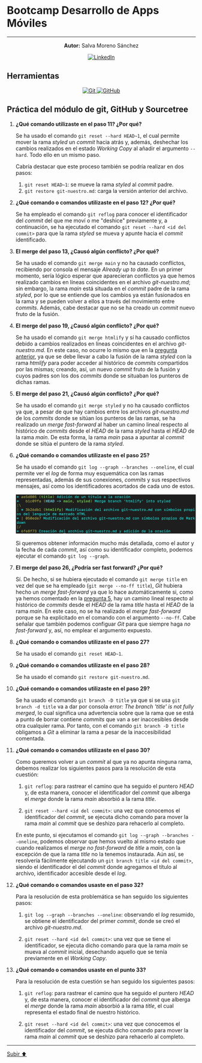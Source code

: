 <a name="top"></a>
# Bootcamp Desarrollo de Apps Móviles

---
<p align="center">
  <strong>Autor:</strong> Salva Moreno Sánchez
</p>

<p align="center">
  <a href="https://www.linkedin.com/in/salvador-moreno-sanchez/">
    <img src="https://img.shields.io/badge/LinkedIn-0077B5?style=for-the-badge&logo=linkedin&logoColor=white" alt="LinkedIn">
  </a>
</p>

## Herramientas

<p align="center">

<a href="https://git-scm.com/">
    <img src="https://img.shields.io/badge/GIT-E44C30?style=for-the-badge&logo=git&logoColor=white" alt="Git">
  </a>
  
  <a href="https://github.com/salvaMsanchez">
    <img src="https://img.shields.io/badge/GitHub-100000?style=for-the-badge&logo=github&logoColor=white" alt="GitHub">
  </a>
  
</p>


## Práctica del módulo de git, GitHub y Sourcetree

1. **¿Qué comando utilizaste en el paso 11? ¿Por qué?**

	Se ha usado el comando `git reset --hard HEAD~1`, el cual permite mover la rama *styled* un *commit* hacia atrás y, además, deshechar los cambios realizados en el estado *Working Copy* al añadir el argumento `--hard`. Todo ello en un mismo paso.
	
	Cabría destacar que este proceso también se podría realizar en dos pasos:
	
	1. `git reset HEAD~1`: se mueve la rama *styled* al *commit* padre.
	2. `git restore git-nuestro.md`: carga la versión anterior del archivo.

2. **¿Qué comando o comandos utilizaste en el paso 12? ¿Por qué?**

	Se ha empleado el comando `git reflog` para conocer el identificador del *commit* del que me moví o me "deshice" previamente y, a continuación, se ha ejecutado el comando `git reset --hard <id del commit>` para que la rama *styled* se mueva y apunte hacia el *commit* identificado.

	<a name="pregunta-3"></a>
3. **El merge del paso 13, ¿Causó algún conflicto? ¿Por qué?**

	Se ha usado el comando `git merge main` y no ha causado conflictos, recibiendo por consola el mensaje *Already up to date*. En un primer momento, sería lógico esperar que aparecieran conflictos ya que hemos realizado cambios en líneas coincidentes en el archivo *git-nuestro.md*; sin embargo, la rama *main* está situada en el *commit* padre de la rama *styled*, por lo que se entiende que los cambios ya están fusionados en la rama y se pueden volver a ellos a través del movimiento entre *commits*. Además, cabe destacar que no se ha creado un *commit* nuevo fruto de la fusión.

4. **El merge del paso 19, ¿Causó algún conflicto? ¿Por qué?**

	Se ha usado el comando `git merge htmlify` y sí ha causado conflictos debido a cambios realizados en líneas coincidentes en el archivo *git-nuestro.md*. En este caso, no ocurre lo mismo que en la [pregunta anterior](#pregunta-3), ya que se debe llevar a cabo la fusión de la rama *styled* con la rama *htmlify* para poder acceder al histórico de *commits* compartidos por las mismas; creando, así, un nuevo *commit* fruto de la fusión y cuyos padres son los dos *commits* donde se situaban los punteros de dichas ramas.

	<a name="pregunta-5"></a>
5. **El merge del paso 21, ¿Causó algún conflicto? ¿Por qué?**

	Se ha usado el comando `git merge styled` y no ha causado conflictos ya que, a pesar de que hay cambios entre los archivos *git-nuestro.md* de los *commits* donde se sitúan los punteros de las ramas, se ha realizado un *merge fast-forward* al haber un camino lineal respecto al histórico de *commits* desde el *HEAD* de la rama *styled* hasta el *HEAD* de la rama *main*. De esta forma, la rama *main* pasa a apuntar al *commit* donde se sitúa el puntero de la rama *styled*.

6. **¿Qué comando o comandos utilizaste en el paso 25?**

	Se ha usado el comando `git log --graph --branches --oneline`, el cual permite ver el *log* de forma muy esquemática con las ramas representadas, además de sus conexiones, *commits* y sus respectivos mensajes, así como los identificadores acortados de cada uno de estos.
	
	![Diagrama mostrado en consola](diagrama-git.png)

	Si queremos obtener información mucho más detallada, como el autor y la fecha de cada *commit*, así como su identificador completo, podemos ejecutar el comando `git log --graph`.
	
7. **El merge del paso 26, ¿Podría ser fast forward? ¿Por qué?**

	Sí. De hecho, si se hubiera ejecutado el comando `git merge title` en vez del que se ha empleado (`git merge --no-ff title`), *Git* hubiera hecho un *merge fast-forward* ya que lo hace automáticamente si, como ya hemos comentado en la [pregunta 5](#pregunta-5), hay un camino lineal respecto al histórico de *commits* desde el *HEAD* de la rama *title* hasta el *HEAD* de la rama *main*. En este caso, no se ha realizado el *merge fast-forward* porque se ha explicitado en el comando con el argumento `--no-ff`. Cabe señalar que también podemos configuar *Git* para que siempre haga *no fast-forward* y, así, no emplear el argumento expuesto.

8. **¿Qué comando o comandos utilizaste en el paso 27?**

	Se ha usado el comando `git reset HEAD~1`.

9. **¿Qué comando o comandos utilizaste en el paso 28?**

	Se ha usado el comando `git restore git-nuestro.md`.

10. **¿Qué comando o comandos utilizaste en el paso 29?**

	Se ha usado el comando `git branch -D title` ya que si se usa `git branch -d title` va a dar por consola *error: The branch 'title' is not fully merged*, lo cual significa una advertencia sobre que la rama que se está a punto de borrar contiene *commits* que van a ser inaccesibles desde otra cualquier rama. Por tanto, con el comando `git branch -D title` obligamos a *Git* a eliminar la rama a pesar de la inaccesibilidad comentada.

11. **¿Qué comando o comandos utilizaste en el paso 30?**

	Como queremos volver a un *commit* al que ya no apunta ninguna rama, debemos realizar los siguientes pasos para la resolución de esta cuestión:
	
	1. `git reflog`: para rastrear el camino que ha seguido el puntero *HEAD* y, de esta manera, conocer el identificador del *commit* que alberga el *merge* donde la rama *main* absorbió a la rama *title*. 

	2. `git reset --hard <id del commit>`: una vez que conocemos el identificador del *commit*, se ejecuta dicho comando para mover la rama *main* al *commit* que se deshizo para rehacerlo al completo.

	En este punto, si ejecutamos el comando `git log --graph --branches --oneline`, podemos observar que hemos vuelto al mismo estado que cuando realizamos el *merge no fast-forward* de *title* a *main*, con la excepción de que la rama *title* no la tenemos instaurada. Aún así, se resolvería fácilmente ejecutando un `git branch title <id del commit>`, siendo el identificador el del *commit* donde agregamos el título al archivo, identificador accesible desde el *log*.

12. **¿Qué comando o comandos usaste en el paso 32?**

	Para la resolución de esta problemática se han seguido los siguientes pasos:
	
	1. `git log --graph --branches --oneline`: observando el *log* resumido, se obtiene el identificador del primer *commit*, donde se creó el archivo *git-nuestro.md*.

	2. `git reset --hard <id del commit>`: una vez que se tiene el identificador, se ejecuta dicho comando para que la rama *main* se mueva al *commit* inicial, desechando aquello que se tenía previamente en el *Working Copy*.

13. **¿Qué comando o comandos usaste en el punto 33?**

	Para la resolución de esta cuestión se han seguido los siguientes pasos:
	
	1. `git reflog`: para rastrear el camino que ha seguido el puntero *HEAD* y, de esta manera, conocer el identificador del *commit* que alberga el *merge* donde la rama *main* absorbió a la rama *title*, el cual representa el estado final de nuestro histórico.

	2. `git reset --hard <id del commit>`: una vez que conocemos el identificador del *commit*, se ejecuta dicho comando para mover la rama *main* al *commit* que se deshizo para rehacerlo al completo.

---

[Subir ⬆️](#top)